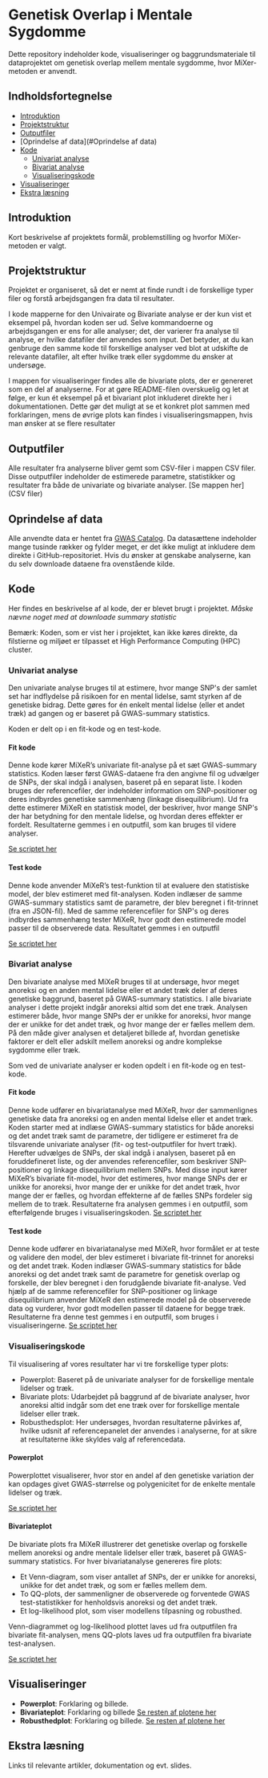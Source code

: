 # Genetisk Overlap i Mentale Sygdomme 

Dette repository indeholder kode, visualiseringer og baggrundsmateriale til dataprojektet om genetisk overlap mellem mentale sygdomme, hvor MiXer-metoden er anvendt.

## Indholdsfortegnelse

- [Introduktion](#introduktion)
- [Projektstruktur](#projektstruktur)
- [Outputfiler](#Outputfiler)
- [Oprindelse af data](#Oprindelse af data)
- [Kode](#kode)
  - [Univariat analyse](#univariat-analyse)
  - [Bivariat analyse](#bivariat-analyse)
  - [Visualiseringskode](#visualiseringskode)
- [Visualiseringer](#visualiseringer)
- [Ekstra læsning](#ekstra-læsning)

## Introduktion

Kort beskrivelse af projektets formål, problemstilling og hvorfor MiXer-metoden er valgt.

## Projektstruktur

Projektet er organiseret, så det er nemt at finde rundt i de forskellige typer filer og forstå arbejdsgangen fra data til resultater.

I kode mapperne for den Univairate og Bivariate analyse er der kun vist et eksempel på, hvordan koden ser ud. Selve kommandoerne og arbejdsgangen er ens for alle analyser; det, der varierer fra analyse til analyse, er hvilke datafiler der anvendes som input. Det betyder, at du kan genbruge den samme kode til forskellige analyser ved blot at udskifte de relevante datafiler, alt efter hvilke træk eller sygdomme du ønsker at undersøge.

I mappen for visualiseringer findes alle de bivariate plots, der er genereret som en del af analyserne. For at gøre README-filen overskuelig og let at følge, er kun ét eksempel på et bivariant plot inkluderet direkte her i dokumentationen. Dette gør det muligt at se et konkret plot sammen med forklaringen, mens de øvrige plots kan findes i visualiseringsmappen, hvis man ønsker at se flere resultater 

## Outputfiler
Alle resultater fra analyserne bliver gemt som CSV-filer i mappen CSV filer. Disse outputfiler indeholder de estimerede parametre, statistikker og resultater fra både de univariate og bivariate analyser.
[Se mappen her](CSV filer) 


## Oprindelse af data

Alle anvendte data er hentet fra [GWAS Catalog](https://www.ebi.ac.uk/gwas/). Da datasættene indeholder mange tusinde rækker og fylder meget, er det ikke muligt at inkludere dem direkte i GitHub-repositoriet. Hvis du ønsker at genskabe analyserne, kan du selv downloade dataene fra ovenstående kilde.


## Kode
Her findes en beskrivelse af al kode, der er blevet brugt i projektet.
*Måske nævne noget med at downloade summary statistic* 

Bemærk: Koden, som er vist her i projektet, kan ikke køres direkte, da filstierne og miljøet er tilpasset et High Performance Computing (HPC) cluster. 
### Univariat analyse
Den univariate analyse bruges til at estimere, hvor mange SNP's der samlet set har indflydelse på risikoen for en mental lidelse, samt styrken af de genetiske bidrag. Dette gøres for én enkelt mental lidelse (eller et andet træk) ad gangen og er baseret på GWAS-summary statistics.

Koden er delt op i en fit-kode og en test-kode.

#### Fit kode
Denne kode kører MiXeR’s univariate fit-analyse på et sæt GWAS-summary statistics. Koden læser først GWAS-dataene fra den angivne fil og udvælger de SNPs, der skal indgå i analysen, baseret på en separat liste. I koden bruges der referencefiler, der indeholder information om SNP-positioner og deres indbyrdes genetiske sammenhæng (linkage disequilibrium). Ud fra dette estimerer MiXeR en statistisk model, der beskriver, hvor mange SNP's der har betydning for den mentale lidelse, og hvordan deres effekter er fordelt. Resultaterne gemmes i en outputfil, som kan bruges til videre analyser. 

[Se scriptet her](https://github.com/LaerkeE/Project/blob/main/code/Univariate/univariate_an_fit.sh)


#### Test kode
Denne kode anvender MiXeR’s test-funktion til at evaluere den statistiske model, der blev estimeret med fit-analysen. Koden indlæser de samme GWAS-summary statistics samt de parametre, der blev beregnet i fit-trinnet (fra en JSON-fil). Med de samme referencefiler for SNP's og deres indbyrdes sammenhæng tester MiXeR, hvor godt den estimerede model passer til de observerede data. Resultatet gemmes i en outputfil 

[Se scriptet her](https://github.com/LaerkeE/Project/blob/main/code/Univariate/univariate_an_test.sh)

### Bivariat analyse
Den bivariate analyse med MiXeR bruges til at undersøge, hvor meget anoreksi og en anden mental lidelse eller et andet træk deler af deres genetiske baggrund, baseret på GWAS-summary statistics. I alle bivariate analyser i dette projekt indgår anoreksi altid som det ene træk. Analysen estimerer både, hvor mange SNPs der er unikke for anoreksi, hvor mange der er unikke for det andet træk, og hvor mange der er fælles mellem dem. På den måde giver analysen et detaljeret billede af, hvordan genetiske faktorer er delt eller adskilt mellem anoreksi og andre komplekse sygdomme eller træk.

Som ved de univariate analyser er koden opdelt i en fit-kode og en test-kode.

#### Fit kode
Denne kode udfører en bivariatanalyse med MiXeR, hvor der sammenlignes genetiske data fra anoreksi og en anden mental lidelse eller et andet træk. Koden starter med at indlæse GWAS-summary statistics for både anoreksi og det andet træk samt de parametre, der tidligere er estimeret fra de tilsvarende univariate analyser (fit- og test-outputfiler for hvert træk). Herefter udvælges de SNPs, der skal indgå i analysen, baseret på en foruddefineret liste, og der anvendes referencefiler, som beskriver SNP-positioner og linkage disequilibrium mellem SNPs. Med disse input kører MiXeR’s bivariate fit-model, hvor det estimeres, hvor mange SNPs der er unikke for anoreksi, hvor mange der er unikke for det andet træk, hvor mange der er fælles, og hvordan effekterne af de fælles SNPs fordeler sig mellem de to træk. Resultaterne fra analysen gemmes i en outputfil, som efterfølgende bruges i visualiseringskoden.
[Se scriptet her](https://github.com/LaerkeE/Project/blob/main/code/Bivariate/Bivariate.sh)

#### Test kode 
Denne kode udfører en bivariatanalyse med MiXeR, hvor formålet er at teste og validere den model, der blev estimeret i bivariate fit-trinnet for anoreksi og det andet træk. Koden indlæser GWAS-summary statistics for både anoreksi og det andet træk samt de parametre for genetisk overlap og forskelle, der blev beregnet i den forudgående bivariate fit-analyse. Ved hjælp af de samme referencefiler for SNP-positioner og linkage disequilibrium anvender MiXeR den estimerede model på de observerede data og vurderer, hvor godt modellen passer til dataene for begge træk. Resultaterne fra denne test gemmes i en outputfil, som bruges i visualiseringerne.
[Se scriptet her](https://github.com/LaerkeE/Project/blob/main/code/Bivariate/Apply_Bivariate.sh)

### Visualiseringskode
Til visualisering af vores resultater har vi tre forskellige typer plots:
- Powerplot: Baseret på de univariate analyser for de forskellige mentale lidelser og træk.
- Bivariate plots: Udarbejdet på baggrund af de bivariate analyser, hvor anoreksi altid indgår som det ene træk over for forskellige mentale lidelser eller træk.
- Robusthedsplot: Her undersøges, hvordan resultaterne påvirkes af, hvilke udsnit af referencepanelet der anvendes i analyserne, for at sikre at resultaterne ikke skyldes valg af referencedata.


#### Powerplot
Powerplottet visualiserer, hvor stor en andel af den genetiske variation der kan opdages givet GWAS-størrelse og polygenicitet for de enkelte mentale lidelser og træk.

[Se scriptet her](https://github.com/LaerkeE/Project/blob/main/code/Visualiseringer/Powerplot_samlet.R)

#### Bivariateplot
De bivariate plots fra MiXeR illustrerer det genetiske overlap og forskelle mellem anoreksi og andre mentale lidelser eller træk, baseret på GWAS-summary statistics. For hver bivariatanalyse genereres fire plots:
- Et Venn-diagram, som viser antallet af SNPs, der er unikke for anoreksi, unikke for det andet træk, og som er fælles mellem dem.
- To QQ-plots, der sammenligner de observerede og forventede GWAS test-statistikker for henholdsvis anoreksi og det andet træk.
- Et log-likelihood plot, som viser modellens tilpasning og robusthed.

Venn-diagrammet og log-likelihood plottet laves ud fra outputfilen fra bivariate fit-analysen, mens QQ-plots laves ud fra outputfilen fra bivariate test-analysen.

[Se scriptet her](https://github.com/LaerkeE/Project/blob/main/code/Visualiseringer/Bivariate_visual_ANvsADHD.sh)

## Visualiseringer

- **Powerplot**: Forklaring og billede.
- **Bivariateplot**: Forklaring og billede
   [Se resten af plotene her](figures/Bivariate_plots) 
- **Robusthedplot**: Forklaring og billede.
  [Se resten af plotene her](figures/Robustheds_plots) 
## Ekstra læsning

Links til relevante artikler, dokumentation og evt. slides.

